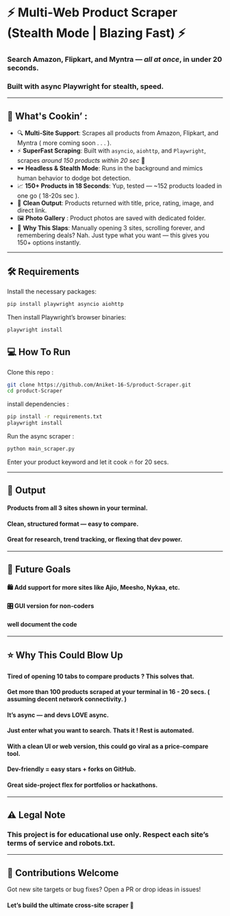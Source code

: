 # ⚡ Multi-Web Product Scraper (Stealth Mode | Blazing Fast) ⚡

### Search Amazon, Flipkart, and Myntra — *all at once*, in under 20 seconds.  
### Built with async Playwright for stealth, speed.

---

## 🚀 What's Cookin’ :

- 🔍 **Multi-Site Support**: Scrapes all products from Amazon, Flipkart, and Myntra ( more coming soon . . . ).
- ⚡ **SuperFast Scraping**: Built with `asyncio`, `aiohttp`, and `Playwright`, scrapes *around 150 products within 20 sec* 💨
- 🕶️ **Headless & Stealth Mode**: Runs in the background and mimics human behavior to dodge bot detection.
- 📈 **150+ Products in 18 Seconds**: Yup, tested — ~152 products loaded in one go ( 18-20s sec ).
- 📁 **Clean Output**: Products returned with title, price, rating, image, and direct link.
- 🖼️ **Photo Gallery** : Product photos are saved with dedicated folder.
- 🧠 **Why This Slaps**: Manually opening 3 sites, scrolling forever, and remembering deals? Nah. Just type what you want — this gives you 150+ options instantly.

---

## 🛠️ Requirements

Install the necessary packages:

```bash / cmd
pip install playwright asyncio aiohttp
```
Then install Playwright’s browser binaries:
```bash / cmd
playwright install
```
## 💻 How To Run
Clone this repo :
```bash
git clone https://github.com/Aniket-16-S/product-Scraper.git
cd product-Scraper
``` 
install dependencies :
```bash
pip install -r requirements.txt
playwright install
```
Run the async scraper :
```bash
python main_scraper.py
```
Enter your product keyword and let it cook 🔥 for 20 secs.


---

## 📂 Output
#### Products from all 3 sites shown in your terminal.

#### Clean, structured format — easy to compare.

#### Great for research, trend tracking, or flexing that dev power.

---

## 🔮 Future Goals

#### 🛍️ Add support for more sites like Ajio, Meesho, Nykaa, etc.

#### 🎛️ GUI version for non-coders

#### well document the code

---
## ⭐ Why This Could Blow Up
#### Tired of opening 10 tabs to compare products ? This solves that.

#### Get more than 100 products scraped at your terminal in 16 - 20 secs. ( assuming decent network connectivity. )

#### It’s async — and devs LOVE async.

#### Just enter what you want to search. Thats it ! Rest is automated.

#### With a clean UI or web version, this could go viral as a price-compare tool.

#### Dev-friendly = easy stars + forks on GitHub.

#### Great side-project flex for portfolios or hackathons.

---

## ⚠️ Legal Note
### This project is for educational use only. Respect each site’s terms of service and robots.txt.

---

## 🤝 Contributions Welcome
 Got new site targets or bug fixes? Open a PR or drop ideas in issues!
#### Let’s build the ultimate cross-site scraper 🧃
